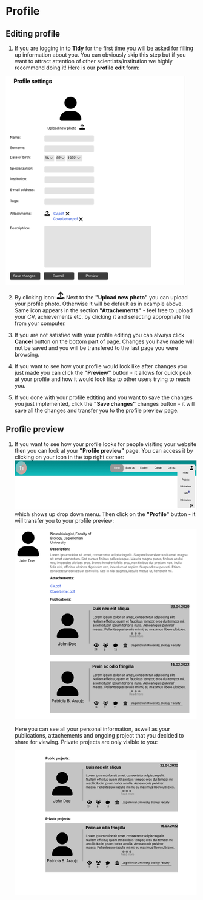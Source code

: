 # Profile

## Editing profile

1. If you are logging in to **Tidy** for the first time you will be asked for filling up information about you. You can obviously skip this step but if you want to attract attention of other scientists/institution we highly recommend doing it!
Here is our **profile edit** form:
<img src='profile edit.png' height='550'>

2. By clicking icon: <img src='upload-solid 1.png' height='20'> Next to the **"Upload new photo"** you can upload your profile photo. Otherwise it will be default as in example above. Same icon appears in the section **"Attachements"** - feel free to upload your CV, achievements etc. by clicking it and selecting appropriate file from your computer. 

3. If you are not satisfied with your profile editing you can always click **Cancel** button on the bottom part of page. Changes you have made will not be saved and you will be transfered to the last page you were browsing. 

4. If you want to see how your profile would look like after changes you just made you can click the **"Preview"** button - it allows for quick peak at your profile and how it would look like to other users trying to reach you. 

5. If you done with your profile edtiting and you want to save the changes you just implemented, click the **"Save changes"** changes button - it will save all the changes and transfer you to the profile preview page.

## Profile preview

1. If you want to see how your profile looks for people visiting your website then you can look at your **"Profile preview"** page. You can access it by clicking on your icon in the top right corner: <img src='header.png' height='130'>
which shows up drop down menu. Then click on the **"Profile"** button - it will transfer you to your profile preview:

    <img src='profile preview.png' height='500'>
    
    Here you can see all your personal information, aswell as your publications, attachements and ongoing project that you decided to share for viewing. Private projects are only visible to you:

    <img src='profile preview 2.png' height='380'> 


